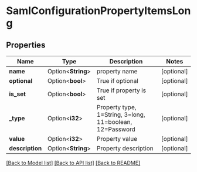 # SamlConfigurationPropertyItemsLong

## Properties

Name | Type | Description | Notes
------------ | ------------- | ------------- | -------------
**name** | Option<**String**> | property name | [optional]
**optional** | Option<**bool**> | True if optional | [optional]
**is_set** | Option<**bool**> | True if property is set | [optional]
**_type** | Option<**i32**> | Property type, 1=String, 3=long, 11=boolean, 12=Password | [optional]
**value** | Option<**i32**> | Property value | [optional]
**description** | Option<**String**> | Property description | [optional]

[[Back to Model list]](../README.md#documentation-for-models) [[Back to API list]](../README.md#documentation-for-api-endpoints) [[Back to README]](../README.md)


